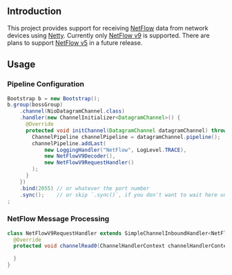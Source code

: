## Introduction

This project provides support for receiving [NetFlow](https://en.wikipedia.org/wiki/NetFlow) data from network devices
using [Netty](http://netty.io). Currently only [NetFlow v9](https://en.wikipedia.org/wiki/NetFlow#NetFlow_and_IPFIX) is supported. There are plans to 
support [NetFlow v5](https://en.wikipedia.org/wiki/NetFlow#NetFlow_Versions) in a future release. 

## Usage

### Pipeline Configuration

```java
Bootstrap b = new Bootstrap();
b.group(bossGroup)
    .channel(NioDatagramChannel.class)
    .handler(new ChannelInitializer<DatagramChannel>() {
      @Override
      protected void initChannel(DatagramChannel datagramChannel) throws Exception {
        ChannelPipeline channelPipeline = datagramChannel.pipeline();
        channelPipeline.addLast(
            new LoggingHandler("NetFlow", LogLevel.TRACE),
            new NetFlowV9Decoder(),
            new NetFlowV9RequestHandler()
        );
      }
    })
    .bind(2055) // or whatever the port number
    .sync();    // or skip `.sync()`, if you don't want to wait here until your server is up and running
;
```

### NetFlow Message Processing

```java
class NetFlowV9RequestHandler extends SimpleChannelInboundHandler<NetFlowV9Decoder.NetFlowMessage> {
  @Override
  protected void channelRead0(ChannelHandlerContext channelHandlerContext, NetFlowV9Decoder.NetFlowMessage netFlowMessage) throws Exception {

  }
}
```
